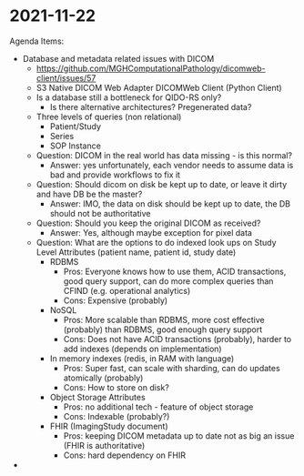 # 2021-11-22

Agenda Items:

* Database and metadata related issues with DICOM
  * https://github.com/MGHComputationalPathology/dicomweb-client/issues/57
  * S3 Native DICOM Web Adapter DICOMWeb Client (Python Client)
  * Is a database still a bottleneck for QIDO-RS only?
    * Is there alternative architectures?  Pregenerated data?
  * Three levels of queries (non relational)
    * Patient/Study
    * Series
    * SOP Instance
  * Question: DICOM in the real world has data missing - is this normal?
    * Answer: yes unfortunately, each vendor needs to assume data is bad and provide workflows to fix it
  * Question: Should dicom on disk be kept up to date, or leave it dirty and have DB be the master?
    * Answer: IMO, the data on disk should be kept up to date, the DB should not be authoritative
  * Question: Should you keep the original DICOM as received?
    * Answer: Yes, although maybe exception for pixel data
  * Question: What are the options to do indexed look ups on Study Level Attributes (patient name, patient id, study date)
    * RDBMS
      * Pros: Everyone knows how to use them, ACID transactions, good query support, can do more complex queries than CFIND (e.g. operational analytics)
      * Cons: Expensive (probably)
    * NoSQL
      * Pros: More scalable than RDBMS, more cost effective (probably) than RDBMS, good enough query support
      * Cons: Does not have ACID transactions (probably), harder to add indexes (depends on implementation)
    * In memory indexes (redis, in RAM with language)
      * Pros: Super fast, can scale with sharding, can do updates atomically (probably)
      * Cons: How to store on disk?
    * Object Storage Attributes
      * Pros: no additional tech - feature of object storage
      * Cons: Indexable (probably?)
    * FHIR (ImagingStudy document)
      * Pros: keeping DICOM metadata up to date not as big an issue (FHIR is authoritative)
      * Cons: hard dependency on FHIR
*   

